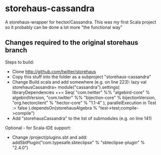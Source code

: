 storehaus-cassandra
===================

A storehaus-wrapper for hector/Cassandra.
This was my first Scala project so it probably can be done 
a lot more "the functional way"

Changes required to the original storehaus branch
-------------------------------------------------

Steps to build:
- Clone http://github.com/twitter/storehaus
- Copy this stuff into the folder as a subproject "storehaus-cassandra"
- Change Build.scala and add somewhere (e.g. on line 223):
  lazy val storehausCassandra= module("cassandra").settings(
    libraryDependencies ++= Seq(
      "com.twitter" %% "algebird-core" % algebirdVersion,
      "com.twitter" %% "bijection-core" % bijectionVersion,
      "org.hectorclient" % "hector-core" % "1.1-4"
    ),
    parallelExecution in Test := false
  ).dependsOn(storehausAlgebra % "test->test;compile->compile")
- Add "storehausCassandra" to the list of submodules (e.g. on line 141)

Optional - for Scala-IDE support:
- Change /project/plugins.sbt and add:
addSbtPlugin("com.typesafe.sbteclipse" % "sbteclipse-plugin" % "2.4.0")

